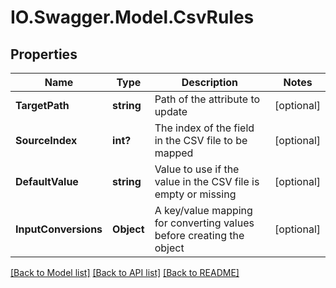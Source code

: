 # IO.Swagger.Model.CsvRules
## Properties

Name | Type | Description | Notes
------------ | ------------- | ------------- | -------------
**TargetPath** | **string** | Path of the attribute to update | [optional] 
**SourceIndex** | **int?** | The index of the field in the CSV file to be mapped | [optional] 
**DefaultValue** | **string** | Value to use if the value in the CSV file is empty or missing | [optional] 
**InputConversions** | **Object** | A key/value mapping for converting values before creating the object | [optional] 

[[Back to Model list]](../README.md#documentation-for-models) [[Back to API list]](../README.md#documentation-for-api-endpoints) [[Back to README]](../README.md)


